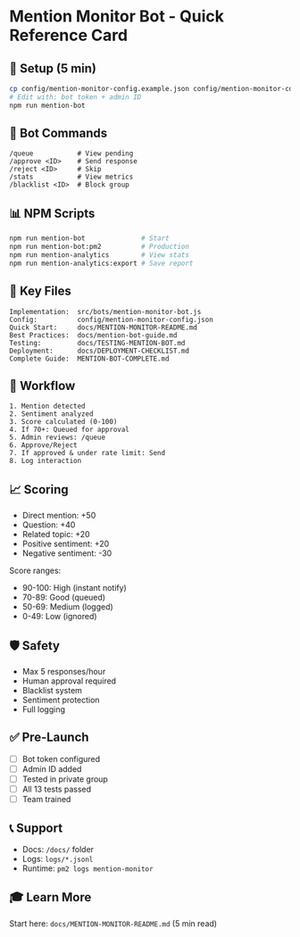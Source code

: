 # Mention Monitor Bot - Quick Reference Card

## 🚀 Setup (5 min)
```bash
cp config/mention-monitor-config.example.json config/mention-monitor-config.json
# Edit with: bot token + admin ID
npm run mention-bot
```

## 📱 Bot Commands
```
/queue           # View pending
/approve <ID>    # Send response
/reject <ID>     # Skip
/stats           # View metrics
/blacklist <ID>  # Block group
```

## 📊 NPM Scripts
```bash
npm run mention-bot              # Start
npm run mention-bot:pm2          # Production
npm run mention-analytics        # View stats
npm run mention-analytics:export # Save report
```

## 📁 Key Files
```
Implementation:  src/bots/mention-monitor-bot.js
Config:          config/mention-monitor-config.json
Quick Start:     docs/MENTION-MONITOR-README.md
Best Practices:  docs/mention-bot-guide.md
Testing:         docs/TESTING-MENTION-BOT.md
Deployment:      docs/DEPLOYMENT-CHECKLIST.md
Complete Guide:  MENTION-BOT-COMPLETE.md
```

## 🎯 Workflow
```
1. Mention detected
2. Sentiment analyzed
3. Score calculated (0-100)
4. If 70+: Queued for approval
5. Admin reviews: /queue
6. Approve/Reject
7. If approved & under rate limit: Send
8. Log interaction
```

## 📈 Scoring
- Direct mention: +50
- Question: +40
- Related topic: +20
- Positive sentiment: +20
- Negative sentiment: -30

Score ranges:
- 90-100: High (instant notify)
- 70-89: Good (queued)
- 50-69: Medium (logged)
- 0-49: Low (ignored)

## 🛡️ Safety
- Max 5 responses/hour
- Human approval required
- Blacklist system
- Sentiment protection
- Full logging

## ✅ Pre-Launch
- [ ] Bot token configured
- [ ] Admin ID added
- [ ] Tested in private group
- [ ] All 13 tests passed
- [ ] Team trained

## 📞 Support
- Docs: `/docs/` folder
- Logs: `logs/*.jsonl`
- Runtime: `pm2 logs mention-monitor`

## 🎓 Learn More
Start here: `docs/MENTION-MONITOR-README.md` (5 min read)

